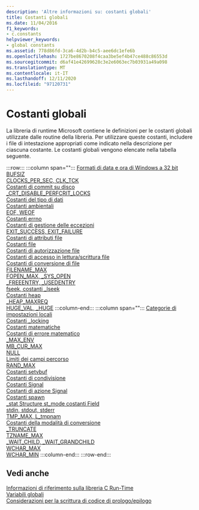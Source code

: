 ```yaml
---
description: 'Altre informazioni su: costanti globali'
title: Costanti globali
ms.date: 11/04/2016
f1_keywords:
- c.constants
helpviewer_keywords:
- global constants
ms.assetid: 778d86fd-3ca6-4d2b-b4c5-aee6dc1efe6b
ms.openlocfilehash: 1727be8670208f4caa3be5ef4b47ce488c86553d
ms.sourcegitcommit: d6af41e42699628c3e2e6063ec7b03931a49a098
ms.translationtype: MT
ms.contentlocale: it-IT
ms.lasthandoff: 12/11/2020
ms.locfileid: "97120731"
---
```

# <a name="global-constants"></a>Costanti globali

La libreria di runtime Microsoft contiene le definizioni per le costanti globali utilizzate dalle routine della libreria. Per utilizzare queste costanti, includere i file di intestazione appropriati come indicato nella descrizione per ciascuna costante. Le costanti globali vengono elencate nella tabella seguente.

:::row:::
   :::column span="":::
      [Formati di data e ora di Windows a 32 bit](../c-runtime-library/32-bit-windows-time-date-formats.md)\
      [BUFSIZ](../c-runtime-library/bufsiz.md)\
      [CLOCKS_PER_SEC, CLK_TCK](../c-runtime-library/clocks-per-sec-clk-tck.md)\
      [Costanti di commit su disco](../c-runtime-library/commit-to-disk-constants.md)\
      [_CRT_DISABLE_PERFCRIT_LOCKS](../c-runtime-library/crt-disable-perfcrit-locks.md)\
      [Costanti del tipo di dati](../c-runtime-library/data-type-constants.md)\
      [Costanti ambientali](../c-runtime-library/environmental-constants.md)\
      [EOF, WEOF](../c-runtime-library/eof-weof.md)\
      [Costanti errno](../c-runtime-library/errno-constants.md)\
      [Costanti di gestione delle eccezioni](../c-runtime-library/exception-handling-constants.md)\
      [EXIT_SUCCESS, EXIT_FAILURE](../c-runtime-library/exit-success-exit-failure.md)\
      [Costanti di attributi file](../c-runtime-library/file-attribute-constants.md)\
      [Costanti file](../c-runtime-library/file-constants.md)\
      [Costanti di autorizzazione file](../c-runtime-library/file-permission-constants.md)\
      [Costanti di accesso in lettura/scrittura file](../c-runtime-library/file-read-write-access-constants.md)\
      [Costanti di conversione di file](../c-runtime-library/file-translation-constants.md)\
      [FILENAME_MAX](../c-runtime-library/filename-max.md)\
      [FOPEN_MAX, _SYS_OPEN](../c-runtime-library/fopen-max-sys-open.md)\
      [_FREEENTRY, _USEDENTRY](../c-runtime-library/freeentry-usedentry.md)\
      [fseek, costanti _lseek](../c-runtime-library/fseek-lseek-constants.md)\
      [Costanti heap](../c-runtime-library/heap-constants.md)\
      [_HEAP_MAXREQ](../c-runtime-library/heap-maxreq.md)\
      [HUGE_VAL, _HUGE](../c-runtime-library/huge-val-huge.md)
   :::column-end:::
   :::column span="":::
      [Categorie di impostazioni locali](../c-runtime-library/locale-categories.md)\
      [Costanti _locking](../c-runtime-library/locking-constants.md)\
      [Costanti matematiche](../c-runtime-library/math-constants.md)\
      [Costanti di errore matematico](../c-runtime-library/math-error-constants.md)\
      [_MAX_ENV](../c-runtime-library/max-env.md)\
      [MB_CUR_MAX](../c-runtime-library/mb-cur-max.md)\
      [NULL](../c-runtime-library/null-crt.md)\
      [Limiti dei campi percorso](../c-runtime-library/path-field-limits.md)\
      [RAND_MAX](../c-runtime-library/rand-max.md)\
      [Costanti setvbuf](../c-runtime-library/setvbuf-constants.md)\
      [Costanti di condivisione](../c-runtime-library/sharing-constants.md)\
      [Costanti Signal](../c-runtime-library/signal-constants.md)\
      [Costanti di azione Signal](../c-runtime-library/signal-action-constants.md)\
      [Costanti spawn](../c-runtime-library/spawn-constants.md)\
      [_stat Structure st_mode costanti Field](../c-runtime-library/stat-structure-st-mode-field-constants.md)\
      [stdin, stdout, stderr](../c-runtime-library/stdin-stdout-stderr.md)\
      [TMP_MAX, L_tmpnam](../c-runtime-library/tmp-max-l-tmpnam.md)\
      [Costanti della modalità di conversione](../c-runtime-library/translation-mode-constants.md)\
      [_TRUNCATE](../c-runtime-library/truncate.md)\
      [TZNAME_MAX](../c-runtime-library/tzname-max.md)\
      [_WAIT_CHILD, _WAIT_GRANDCHILD](../c-runtime-library/wait-child-wait-grandchild.md)\
      [WCHAR_MAX](../c-runtime-library/wchar-max.md)\
      [WCHAR_MIN](../c-runtime-library/wchar-min.md)
   :::column-end:::
:::row-end:::

## <a name="see-also"></a>Vedi anche

[Informazioni di riferimento sulla libreria C Run-Time](../c-runtime-library/c-run-time-library-reference.md)<br/>
[Variabili globali](../c-runtime-library/global-variables.md)<br/>
[Considerazioni per la scrittura di codice di prologo/epilogo](../cpp/considerations-for-writing-prolog-epilog-code.md)
